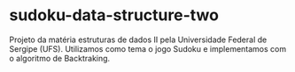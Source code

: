 # sudoku-data-structure-two
 Projeto da matéria estruturas de dados II pela Universidade Federal de Sergipe (UFS). Utilizamos como tema o jogo Sudoku e implementamos com o algoritmo de Backtraking.
